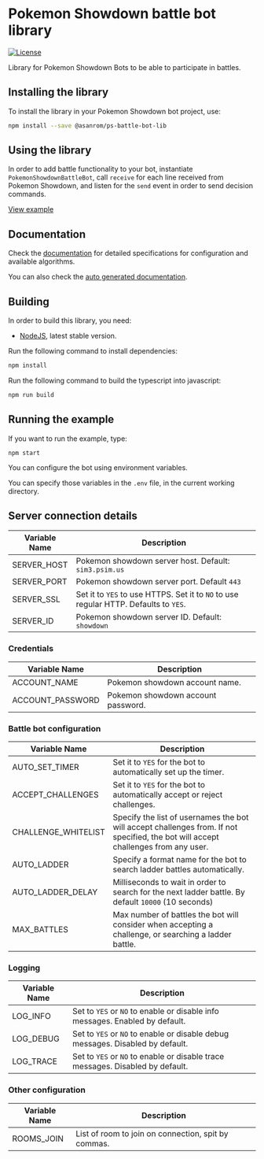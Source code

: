 # Pokemon Showdown battle bot library

[![License](https://img.shields.io/badge/license-MIT-blue.svg?style=flat)](https://github.com/AgustinSRG/ps-battle-bot-lib/blob/master/LICENSE)

Library for Pokemon Showdown Bots to be able to participate in battles. 

## Installing the library

To install the library in your Pokemon Showdown bot project, use:

```sh
npm install --save @asanrom/ps-battle-bot-lib
```

## Using the library

In order to add battle functionality to your bot, instantiate `PokemonShowdownBattleBot`, call `receive` for each line received from Pokemon Showdown, and listen for the `send` event in order to send decision commands.

[View example](./src/examples/example.ts)

## Documentation

Check the [documentation](./DOCUMENTATION.md) for detailed specifications for configuration and available algorithms.

You can also check the [auto generated documentation](https://agustinsrg.github.io/ps-battle-bot-lib/).

## Building

In order to build this library, you need:

 - [NodeJS](https://nodejs.org/en), latest stable version.

Run the following command to install dependencies:

```sh
npm install
```

Run the following command to build the typescript into javascript:

```sh
npm run build
```

## Running the example

If you want to run the example, type:

```
npm start
```

You can configure the bot using environment variables.

You can specify those variables in the `.env` file, in the current working directory.


## Server connection details

| Variable Name | Description                                                                          |
| ------------- | ------------------------------------------------------------------------------------ |
| SERVER_HOST   | Pokemon showdown server host. Default: `sim3.psim.us`                                |
| SERVER_PORT   | Pokemon showdown server port. Default `443`                                          |
| SERVER_SSL    | Set it to `YES` to use HTTPS. Set it to `NO` to use regular HTTP. Defaults to `YES`. |
| SERVER_ID     | Pokemon showdown server ID. Default: `showdown`                                      |

### Credentials

| Variable Name    | Description                        |
| ---------------- | ---------------------------------- |
| ACCOUNT_NAME     | Pokemon showdown account name.     |
| ACCOUNT_PASSWORD | Pokemon showdown account password. |

### Battle bot configuration

| Variable Name       | Description                                                                                                                        |
| ------------------- | ---------------------------------------------------------------------------------------------------------------------------------- |
| AUTO_SET_TIMER      | Set it to `YES` for the bot to automatically set up the timer.                                                                     |
| ACCEPT_CHALLENGES   | Set it to `YES` for the bot to automatically accept or reject challenges.                                                          |
| CHALLENGE_WHITELIST | Specify the list of usernames the bot will accept challenges from. If not specified, the bot will accept challenges from any user. |
| AUTO_LADDER         | Specify a format name for the bot to search ladder battles automatically.                                                          |
| AUTO_LADDER_DELAY   | Milliseconds to wait in order to search for the next ladder battle. By default `10000` (10 seconds)                                |
| MAX_BATTLES         | Max number of battles the bot will consider when accepting a challenge, or searching a ladder battle.                              |

### Logging

| Variable Name | Description                                                                    |
| ------------- | ------------------------------------------------------------------------------ |
| LOG_INFO      | Set to `YES` or `NO` to enable or disable info messages. Enabled by default.   |
| LOG_DEBUG     | Set to `YES` or `NO` to enable or disable debug messages. Disabled by default. |
| LOG_TRACE     | Set to `YES` or `NO` to enable or disable trace messages. Disabled by default. |

### Other configuration

| Variable Name | Description                                         |
| ------------- | --------------------------------------------------- |
| ROOMS_JOIN    | List of room to join on connection, spit by commas. |
